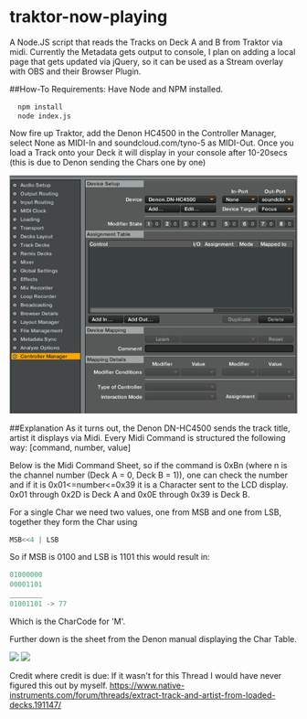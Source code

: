 # traktor-now-playing
A Node.JS script that reads the Tracks on Deck A and B from Traktor via midi.
Currently the Metadata gets output to console, I plan on adding a local page that gets updated via jQuery,
so it can be used as a Stream overlay with OBS and their Browser Plugin.

##How-To
Requirements: Have Node and NPM installed.

```shell
  npm install
  node index.js
```
Now fire up Traktor, add the Denon HC4500 in the Controller Manager, select None as MIDI-In and soundcloud.com/tyno-5 as MIDI-Out.
Once you load a Track onto your Deck it will display in your console after 10-20secs (this is due to Denon sending the Chars one by one)

<img src="readme-img/traktor_setup.jpg?raw=true"/>

##Explanation
As it turns out, the Denon DN-HC4500 sends the track title, artist it displays via Midi. 
Every Midi Command is structured the following way: [command, number, value]

Below is the Midi Command Sheet, so if the command is 0xBn (where n is the channel number (Deck A = 0, Deck B = 1)), one can check the number and if it is 0x01<=number<=0x39 it is a Character sent to the LCD display. 0x01 through 0x2D is Deck A and 0x0E through 0x39 is Deck B.

For a single Char we need two values, one from MSB and one from LSB, together they form the Char using 
```javascript
MSB<<4 | LSB
```
So if MSB is 0100 and LSB is 1101 this would result in:
```javascript
01000000
00001101
________
01001101 -> 77
````

Which is the CharCode for 'M'.

Further down is the sheet from the Denon manual displaying the Char Table.

<img src="readme-img/denon_midi_commands.jpg?raw=true"/>
<img src="readme-img/denon_chars.jpg?raw=true"/>


Credit where credit is due:
If it wasn't for this Thread I would have never figured this out by myself. 
https://www.native-instruments.com/forum/threads/extract-track-and-artist-from-loaded-decks.191147/

